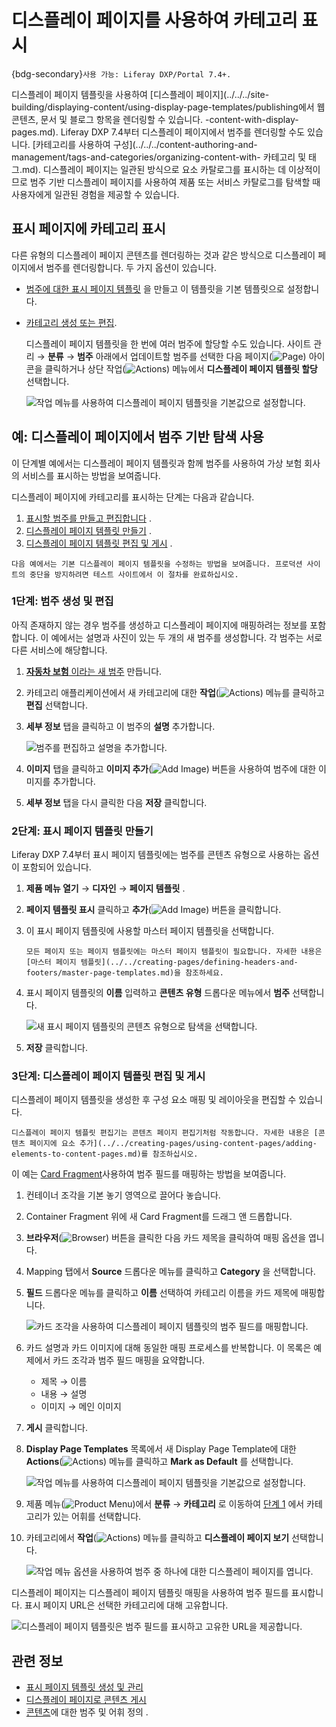 
# 디스플레이 페이지를 사용하여 카테고리 표시

{bdg-secondary}`사용 가능: Liferay DXP/Portal 7.4+.`

디스플레이 페이지 템플릿을 사용하여 [디스플레이 페이지](../../../site-building/displaying-content/using-display-page-templates/publishing에서 웹 콘텐츠, 문서 및 블로그 항목을 렌더링할 수 있습니다. -content-with-display-pages.md). Liferay DXP 7.4부터 디스플레이 페이지에서 범주를 렌더링할 수도 있습니다. [카테고리를 사용하여 구성](../../../content-authoring-and-management/tags-and-categories/organizing-content-with- 카테고리 및 태그.md). 디스플레이 페이지는 일관된 방식으로 요소 카탈로그를 표시하는 데 이상적이므로 범주 기반 디스플레이 페이지를 사용하여 제품 또는 서비스 카탈로그를 탐색할 때 사용자에게 일관된 경험을 제공할 수 있습니다.

## 표시 페이지에 카테고리 표시

다른 유형의 디스플레이 페이지 콘텐츠를 렌더링하는 것과 같은 방식으로 디스플레이 페이지에서 범주를 렌더링합니다. 두 가지 옵션이 있습니다.

- [범주에 대한 표시 페이지 템플릿](../../creating-pages/using-content-pages/adding-elements-to-content-pages.md) 을 만들고 이 템플릿을 기본 템플릿으로 설정합니다.
- [카테고리 생성 또는 편집](../../../content-authoring-and-management/tags-and-categories/defining-categories-and-vocabularies-for-content.md).
  
  디스플레이 페이지 템플릿을 한 번에 여러 범주에 할당할 수도 있습니다. 사이트 관리 &rarr; **분류** &rarr; **범주** 아래에서 업데이트할 범주를 선택한 다음 페이지(![Page](../../../images/icon-page.png)) 아이콘을 클릭하거나 상단 작업(![Actions](../../../images/icon-actions.png)) 메뉴에서 **디스플레이 페이지 템플릿 할당** 선택합니다.
  
  ![작업 메뉴를 사용하여 디스플레이 페이지 템플릿을 기본값으로 설정합니다.](./displaying-categories-using-display-pages/images/07.png)

## 예: 디스플레이 페이지에서 범주 기반 탐색 사용

이 단계별 예에서는 디스플레이 페이지 템플릿과 함께 범주를 사용하여 가상 보험 회사의 서비스를 표시하는 방법을 보여줍니다.

디스플레이 페이지에 카테고리를 표시하는 단계는 다음과 같습니다.

1. [표시할 범주를 만들고 편집합니다](#step-1-creating-and-editing-the-categories) .
1. [디스플레이 페이지 템플릿 만들기](#step-2-creating-the-display-page-template) .
1. [디스플레이 페이지 템플릿 편집 및 게시](#step-3-edit-and-publish-the-display-page-template) .

```{warning}
다음 예에서는 기본 디스플레이 페이지 템플릿을 수정하는 방법을 보여줍니다. 프로덕션 사이트의 중단을 방지하려면 테스트 사이트에서 이 절차를 완료하십시오.
```

### 1단계: 범주 생성 및 편집

아직 존재하지 않는 경우 범주를 생성하고 디스플레이 페이지에 매핑하려는 정보를 포함합니다. 이 예에서는 설명과 사진이 있는 두 개의 새 범주를 생성합니다. 각 범주는 서로 다른 서비스에 해당합니다.

1. [**자동차 보험** 이라는 새 범주](../../content-authoring-and-management/tags-and-categories/defining-categories-and-vocabularies-for-content.md#defininig-categories) 만듭니다.
1. 카테고리 애플리케이션에서 새 카테고리에 대한 **작업**(![Actions](../../../images/icon-actions.png)) 메뉴를 클릭하고 **편집** 선택합니다.
1. **세부 정보** 탭을 클릭하고 이 범주의 **설명** 추가합니다.
   
   ![범주를 편집하고 설명을 추가합니다.](./displaying-categories-using-display-pages/images/01.png)

1. **이미지** 탭을 클릭하고 **이미지 추가**(![Add Image](../../../images/icon-add.png)) 버튼을 사용하여 범주에 대한 이미지를 추가합니다.

1. **세부 정보** 탭을 다시 클릭한 다음 **저장** 클릭합니다.

### 2단계: 표시 페이지 템플릿 만들기

Liferay DXP 7.4부터 표시 페이지 템플릿에는 범주를 콘텐츠 유형으로 사용하는 옵션이 포함되어 있습니다.

1. **제품 메뉴 열기** &rarr; **디자인** &rarr; **페이지 템플릿** .
1. **페이지 템플릿 표시** 클릭하고 **추가**(![Add Image](../../../images/icon-add.png)) 버튼을 클릭합니다.
1. 이 표시 페이지 템플릿에 사용할 마스터 페이지 템플릿을 선택합니다. 

    ```{tip}
    모든 페이지 또는 페이지 템플릿에는 마스터 페이지 템플릿이 필요합니다. 자세한 내용은 [마스터 페이지 템플릿](../../creating-pages/defining-headers-and-footers/master-page-templates.md)을 참조하세요.
    ```

1. 표시 페이지 템플릿의 **이름** 입력하고 **콘텐츠 유형** 드롭다운 메뉴에서 **범주** 선택합니다.
   
   ![새 표시 페이지 템플릿의 콘텐츠 유형으로 탐색을 선택합니다.](./displaying-categories-using-display-pages/images/02.png)

1. **저장** 클릭합니다.

### 3단계: 디스플레이 페이지 템플릿 편집 및 게시

디스플레이 페이지 템플릿을 생성한 후 구성 요소 매핑 및 레이아웃을 편집할 수 있습니다.

```{tip}
디스플레이 페이지 템플릿 편집기는 콘텐츠 페이지 편집기처럼 작동합니다. 자세한 내용은 [콘텐츠 페이지에 요소 추가](../../creating-pages/using-content-pages/adding-elements-to-content-pages.md)를 참조하십시오.
```

이 예는 [Card Fragment](../../creating-pages/page-fragments-and-widgets/using-fragments/default-fragments-reference.md)사용하여 범주 필드를 매핑하는 방법을 보여줍니다.

1. 컨테이너 조각을 기본 놓기 영역으로 끌어다 놓습니다.
1. Container Fragment 위에 새 Card Fragment를 드래그 앤 드롭합니다.
1. **브라우저**(![Browser](../../../images/icon-hierarchy.png)) 버튼을 클릭한 다음 카드 제목을 클릭하여 매핑 옵션을 엽니다.
1. Mapping 탭에서 **Source** 드롭다운 메뉴를 클릭하고 **Category** 을 선택합니다.
1. **필드** 드롭다운 메뉴를 클릭하고 **이름** 선택하여 카테고리 이름을 카드 제목에 매핑합니다.
   
   ![카드 조각을 사용하여 디스플레이 페이지 템플릿의 범주 필드를 매핑합니다.](./displaying-categories-using-display-pages/images/03.png) 

1. 카드 설명과 카드 이미지에 대해 동일한 매핑 프로세스를 반복합니다. 이 목록은 예제에서 카드 조각과 범주 필드 매핑을 요약합니다.

    - 제목 &rarr; 이름
    - 내용 &rarr; 설명
    - 이미지 &rarr; 메인 이미지

1. **게시** 클릭합니다.
1. **Display Page Templates** 목록에서 새 Display Page Template에 대한 **Actions**(![Actions](../../../images/icon-actions.png)) 메뉴를 클릭하고 **Mark as Default** 를 선택합니다.
   
   ![작업 메뉴를 사용하여 디스플레이 페이지 템플릿을 기본값으로 설정합니다.](./displaying-categories-using-display-pages/images/04.png)

1. 제품 메뉴(![Product Menu](../../../images/icon-menu.png))에서 **분류** &rarr; **카테고리** 로 이동하여 [단계 1](#step-1-creating-and-editing-the-categories) 에서 카테고리가 있는 어휘를 선택합니다.

1. 카테고리에서 **작업**(![Actions](../../../images/icon-actions.png)) 메뉴를 클릭하고 **디스플레이 페이지 보기** 선택합니다.
   
   ![작업 메뉴 옵션을 사용하여 범주 중 하나에 대한 디스플레이 페이지를 엽니다.](./displaying-categories-using-display-pages/images/05.png)

디스플레이 페이지는 디스플레이 페이지 템플릿 매핑을 사용하여 범주 필드를 표시합니다. 표시 페이지 URL은 선택한 카테고리에 대해 고유합니다.

![디스플레이 페이지 템플릿은 범주 필드를 표시하고 고유한 URL을 제공합니다.](./displaying-categories-using-display-pages/images/06.png)

## 관련 정보

- [표시 페이지 템플릿 생성 및 관리](./creating-and-managing-display-page-templates.md)
- [디스플레이 페이지로 콘텐츠 게시](./publishing-content-with-display-pages.md)
- [콘텐츠](../../../content-authoring-and-management/tags-and-categories/defining-categories-and-vocabularies-for-content.md)에 대한 범주 및 어휘 정의 .

